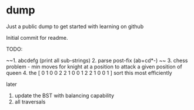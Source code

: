 # dump
Just a public dump to get started with learning on github

Initial commit for readme.

TODO:

~~1. abcdefg (print all sub-strings)
2. parse post-fix (ab+cd*-) ~~
3. chess problem - min moves for knight at a position to attack a given position of queen
4. the [ 0 1 0 0 2 2 1 0 0 1 2 2 1 0 0 1 ] sort this most efficiently

later
1. update the BST with balancing capability
2. all traversals

